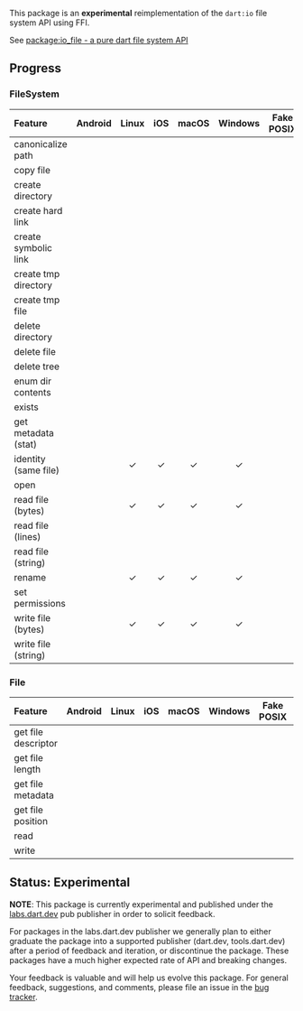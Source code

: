 This package is an **experimental** reimplementation of the `dart:io` file
system API using FFI.

See
[package:io_file - a pure dart file system API](https://docs.google.com/document/d/17dPegdklLKQz4fjrRDHaN0ld7FlmK0prncZQUTx68nk/edit?usp=sharing)

## Progress

### FileSystem

| Feature               | Android | Linux | iOS   | macOS | Windows | Fake POSIX | Fake Windows |
| :---                  |  :---:  | :---: | :---: | :---: | :----:  | :--------: | :----------: | 
|  canonicalize path    |         |       |       |       |         |            |              |
|  copy file            |         |       |       |       |         |            |              |
|  create directory     |         |       |       |       |         |            |              |
|  create hard link     |         |       |       |       |         |            |              |
|  create symbolic link |         |       |       |       |         |            |              |
|  create tmp directory |         |       |       |       |         |            |              |
|  create tmp file      |         |       |       |       |         |            |              |
|  delete directory     |         |       |       |       |         |            |              |
|  delete file          |         |       |       |       |         |            |              |
|  delete tree          |         |       |       |       |         |            |              |
|  enum dir contents    |         |       |       |       |         |            |              |
|  exists               |         |       |       |       |         |            |              |
|  get metadata (stat)  |         |       |       |       |         |            |              |
|  identity (same file) |         |   ✓   |   ✓   |   ✓   |    ✓    |            |              |
|  open                 |         |       |       |       |         |            |              |
|  read file (bytes)    |         |   ✓   |   ✓   |   ✓   |    ✓    |            |              |
|  read file (lines)    |         |       |       |       |         |            |              |
|  read file (string)   |         |       |       |       |         |            |              |
|  rename               |         |   ✓   |   ✓   |   ✓   |    ✓    |            |              |
|  set permissions      |         |       |       |       |         |            |              |
|  write file (bytes)   |         |   ✓   |   ✓   |   ✓   |    ✓    |            |              |
|  write file (string)  |         |       |       |       |         |            |              |

### File

| Feature               | Android | Linux | iOS   | macOS | Windows | Fake POSIX | Fake Windows |
| :---                  |  :---:  | :---: | :---: | :---: | :----:  | :--------: | :----------: |
|  get file descriptor  |         |       |       |       |         |            |              |
|  get file length      |         |       |       |       |         |            |              |
|  get file metadata    |         |       |       |       |         |            |              |
|  get file position    |         |       |       |       |         |            |              |
|  read                 |         |       |       |       |         |            |              |
|  write                |         |       |       |       |         |            |              |

## Status: Experimental

**NOTE**: This package is currently experimental and published under the
[labs.dart.dev](https://dart.dev/dart-team-packages) pub publisher in order to
solicit feedback. 

For packages in the labs.dart.dev publisher we generally plan to either graduate
the package into a supported publisher (dart.dev, tools.dart.dev) after a period
of feedback and iteration, or discontinue the package. These packages have a
much higher expected rate of API and breaking changes.

Your feedback is valuable and will help us evolve this package. For general
feedback, suggestions, and comments, please file an issue in the 
[bug tracker](https://github.com/dart-lang/labs/issues).
